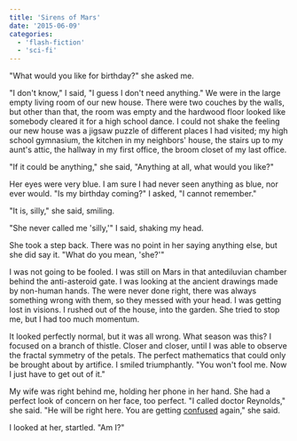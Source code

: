 ```yaml
---
title: 'Sirens of Mars'
date: '2015-06-09'
categories:
  - 'flash-fiction'
  - 'sci-fi'
---
```


"What would you like for birthday?" she asked me.

<!-- truncate -->


"I don't know," I said, "I guess I don't need anything." We were in the large
empty living room of our new house. There were two couches by the walls, but
other than that, the room was empty and the hardwood floor looked like somebody
cleared it for a high school dance. I could not shake the feeling our new house
was a jigsaw puzzle of different places I had visited; my high school gymnasium,
the kitchen in my neighbors' house, the stairs up to my aunt's attic, the
hallway in my first office, the broom closet of my last office.

"If it could be anything," she said, "Anything at all, what would you like?"

Her eyes were very blue. I am sure I had never seen anything as blue, nor ever
would. "Is my birthday coming?" I asked, "I cannot remember."

"It is, silly," she said, smiling.

"She never called me 'silly,'" I said, shaking my head.

She took a step back. There was no point in her saying anything else, but she
did say it. "What do you mean, 'she?'"

I was not going to be fooled. I was still on Mars in that antediluvian chamber
behind the anti-asteroid gate. I was looking at the ancient drawings made by
non-human hands. The were never done right, there was always something wrong
with them, so they messed with your head. I was getting lost in visions. I
rushed out of the house, into the garden. She tried to stop me, but I had too
much momentum.

It looked perfectly normal, but it was all wrong. What season was this? I
focused on a branch of thistle. Closer and closer, until I was able to observe
the fractal symmetry of the petals. The perfect mathematics that could only be
brought about by artifice. I smiled triumphantly. "You won't fool me. Now I just
have to get out of it."

My wife was right behind me, holding her phone in her hand. She had a perfect
look of concern on her face, too perfect. "I called doctor Reynolds," she said.
"He will be right here. You are getting [confused](./do-you-feel-fantastic)
again," she said.

I looked at her, startled. "Am I?"
